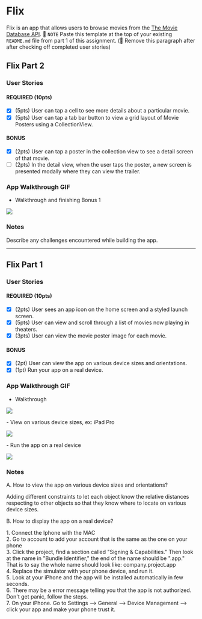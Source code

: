 # Flix

Flix is an app that allows users to browse movies from the [The Movie Database API](http://docs.themoviedb.apiary.io/#).
📝 `NOTE` Paste this template at the top of your existing `README.md` file from part 1 of this assignment. (🚫 Remove this paragraph after after checking off completed user stories)

## Flix Part 2

### User Stories

#### REQUIRED (10pts)
- [X] (5pts) User can tap a cell to see more details about a particular movie.
- [X] (5pts) User can tap a tab bar button to view a grid layout of Movie Posters using a CollectionView.

#### BONUS
- [X] (2pts) User can tap a poster in the collection view to see a detail screen of that movie.
- [ ] (2pts) In the detail view, when the user taps the poster, a new screen is presented modally where they can view the trailer.

### App Walkthrough GIF

- Walkthrough and finishing Bonus 1
<p align="left">
<img src="iphone8.gif">
</p>


### Notes
Describe any challenges encountered while building the app.

---

## Flix Part 1

### User Stories

#### REQUIRED (10pts)
- [X] (2pts) User sees an app icon on the home screen and a styled launch screen.
- [X] (5pts) User can view and scroll through a list of movies now playing in theaters.
- [X] (3pts) User can view the movie poster image for each movie.

#### BONUS
- [X] (2pt) User can view the app on various device sizes and orientations.
- [X] (1pt) Run your app on a real device.

### App Walkthrough GIF

- Walkthrough 
<p align="left">
<img src="iphone8.gif">
</p>
- View on various device sizes, ex: iPad Pro
<p align="left">
<img src="ipro.gif">
</p>
- Run the app on a real device 
<p align="left">
<img src="phone.gif">
</p>

### Notes
A. How to view the app on various device sizes and orientations? 
<p>
Adding different constraints to let each object know the relative distances respecting to other objects so that they know where to locate on various device sizes.   
</p>

B. How to display the app on a real device? 
<p>
1. Connect the Iphone with the MAC <br>
2. Go to account to add your account that is the same as the one on your phone <br>
3. Click the project, find a section called "Signing & Capabilities." Then look at the name in "Bundle Identifier," the end of the name should be ".app." That is to say the whole name should look like: company.project.app <br>
4. Replace the simulator with your phone device, and run it. <br>
5. Look at your iPhone and the app will be installed automatically in few seconds. <br>
6. There may be a error message telling you that the app is not authorized. Don't get panic, follow the steps. <br>
7. On your iPhone. Go to Settings --> General --> Device Management --> click your app and make your phone trust it. <br>  
</p>

